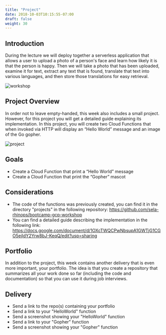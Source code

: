 ```yaml
---
title: "Project"
date: 2018-10-03T10:15:55-07:00
draft: false
weight: 30
---
```


## Introduction

During the lecture we will deploy together a serverless application that allows a user to upload a photo of a person's face and learn how likely it is that the person is happy. Then we will take a photo that has been uploaded, examine it for text, extract any text that is found, translate that text into various languages, and then store those translations for easy retrieval.

![workshop](/images/gcp-workshop-diagram.png)

## Project Overview

In order not to leave empty-handed, this week also includes a small project. However, for this project you will get a detailed guide explaining its implementation. In this project, you will create two Cloud Functions that when invoked via HTTP will display an “Hello World” message and an image of the Go gopher.

![project](/images/gcp-project-diagram.png)

## Goals

- Create a Cloud Function that print a “Hello World” message
- Create a Cloud Function that print the “Gopher” mascot

## Considerations

- The code of the functions was previously created, you can find it in the directory "projects" in the following repository: https://github.com/sela-rhinops/bootcamp-gcp-workshop
- You can find a detailed guide describing the implementation in the following link: https://docs.google.com/document/d/1OXcTWQCPwNbsupA1GWTjG1CGO5ejIdY2Yrw8bJ-KeqQ/edit?usp=sharing

## Portfolio

In addition to the project, this week contains another delivery that is even more important, your portfolio. The idea is that you create a repository that summarizes all your work done so far (including the code and documentation) so that you can use it during job interviews.

## Delivery

- Send a link to the repo(s) containing your portfolio
- Send a link to your "HelloWorld" function
- Send a screenshot showing your "HelloWorld" function
- Send a link to your "Gopher" function
- Send a screenshot showing your "Gopher" function
